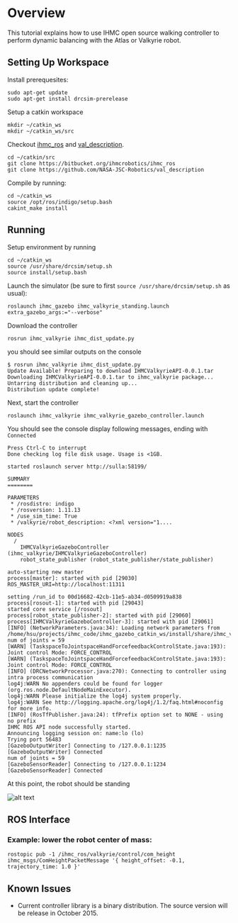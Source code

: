 # Overview

This tutorial explains how to use IHMC open source walking controller to perform
dynamic balancing with the Atlas or Valkyrie robot.

## Setting Up Workspace

Install prerequesites:

~~~
sudo apt-get update
sudo apt-get install drcsim-prerelease
~~~

Setup a catkin workspace

~~~
mkdir ~/catkin_ws
mkdir ~/catkin_ws/src
~~~

Checkout [ihmc_ros]() and [val_description]().

~~~
cd ~/catkin/src
git clone https://bitbucket.org/ihmcrobotics/ihmc_ros
git clone https://github.com/NASA-JSC-Robotics/val_description
~~~

Compile by running:

~~~
cd ~/catkin_ws
source /opt/ros/indigo/setup.bash
cakint_make install
~~~

## Running

Setup environment by running

~~~
cd ~/catkin_ws
source /usr/share/drcsim/setup.sh
source install/setup.bash
~~~

Launch the simulator (be sure to first `source /usr/share/drcsim/setup.sh` as usual):

~~~
roslaunch ihmc_gazebo ihmc_valkyrie_standing.launch extra_gazebo_args:="--verbose"
~~~

Download the controller

~~~
rosrun ihmc_valkyrie ihmc_dist_update.py
~~~

you should see similar outputs on the console
~~~
$ rosrun ihmc_valkyrie ihmc_dist_update.py
Update Available! Preparing to download IHMCValkyrieAPI-0.0.1.tar
Downloading IHMCValkyrieAPI-0.0.1.tar to ihmc_valkyrie package...
Untarring distribution and cleaning up...
Distribution update complete!
~~~

Next, start the controller

~~~
roslaunch ihmc_valkyrie ihmc_valkyrie_gazebo_controller.launch
~~~

You should see the console display following messages, ending with `Connected`

~~~
Press Ctrl-C to interrupt
Done checking log file disk usage. Usage is <1GB.

started roslaunch server http://sulla:58199/

SUMMARY
========

PARAMETERS
 * /rosdistro: indigo
 * /rosversion: 1.11.13
 * /use_sim_time: True
 * /valkyrie/robot_description: <?xml version="1....

NODES
  / 
    IHMCValkyrieGazeboController (ihmc_valkyrie/IHMCValkyrieGazeboController)
    robot_state_publisher (robot_state_publisher/state_publisher)

auto-starting new master
process[master]: started with pid [29030]
ROS_MASTER_URI=http://localhost:11311

setting /run_id to 00d16682-42cb-11e5-ab34-d0509919a838
process[rosout-1]: started with pid [29043]
started core service [/rosout]
process[robot_state_publisher-2]: started with pid [29060]
process[IHMCValkyrieGazeboController-3]: started with pid [29061]
[INFO] (NetworkParameters.java:34): Loading network parameters from /home/hsu/projects/ihmc_code/ihmc_gazebo_catkin_ws/install/share/ihmc_valkyrie/configurations/IHMCNetworkParametersSim.ini
num of joints = 59
[WARN] (TaskspaceToJointspaceHandForcefeedbackControlState.java:193): Joint control Mode: FORCE_CONTROL
[WARN] (TaskspaceToJointspaceHandForcefeedbackControlState.java:193): Joint control Mode: FORCE_CONTROL
[INFO] (DRCNetworkProcessor.java:270): Connecting to controller using intra process communication
log4j:WARN No appenders could be found for logger (org.ros.node.DefaultNodeMainExecutor).
log4j:WARN Please initialize the log4j system properly.
log4j:WARN See http://logging.apache.org/log4j/1.2/faq.html#noconfig for more info.
[INFO] (RosTfPublisher.java:24): tfPrefix option set to NONE - using no prefix
IHMC ROS API node successfully started.
Announcing logging session on: name:lo (lo)
Trying port 56483
[GazeboOutputWriter] Connecting to /127.0.0.1:1235
[GazeboOutputWriter] Connected
num of joints = 59
[GazeboSensorReader] Connecting to /127.0.0.1:1234
[GazeboSensorReader] Connected
~~~

At this point, the robot should be standing

![alt text](http://bitbucket.org/osrf/gazebo_tutorials/raw/ihmc_walking_controller_john/ihmc_walking_controller/files/valkyrie_gazebo.png "Valkyrie robot performing dynamic balanced standing in Gazebo simulation.")

## ROS Interface

### Example: lower the robot center of mass:

~~~
rostopic pub -1 /ihmc_ros/valkyrie/control/com_height ihmc_msgs/ComHeightPacketMessage '{ height_offset: -0.1, trajectory_time: 1.0 }'
~~~

## Known Issues
 * Current controller library is a binary distribution. The source version will be release in October 2015.
